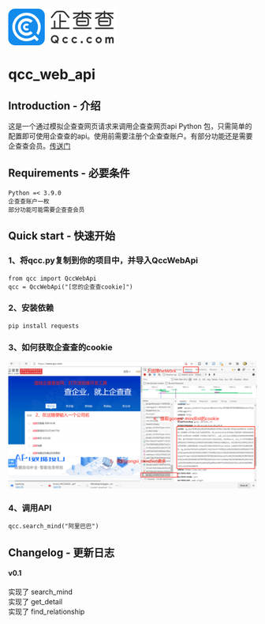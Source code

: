 ![Image text](https://raw.githubusercontent.com/HUANGZHENJIE2/qcc_web_api/main/logo4.png)
# qcc_web_api
## Introduction - 介绍
这是一个通过模拟企查查网页请求来调用企查查网页api Python 包，只需简单的配置即可使用企查查的api。使用前需要注册个企查查账户。有部分功能还是需要企查查会员。[传送门](https://www.qcc.com/)
## Requirements - 必要条件
```
Python =< 3.9.0
企查查账户一枚
部分功能可能需要企查查会员
```

## Quick start - 快速开始
### 1、将qcc.py复制到你的项目中，并导入QccWebApi
```
from qcc import QccWebApi
qcc = QccWebApi("[您的企查查cookie]")
```
### 2、安装依赖
```
pip install requests
```
### 3、如何获取企查查的cookie
![Image text](https://raw.githubusercontent.com/HUANGZHENJIE2/qcc_web_api/main/%E5%BE%AE%E4%BF%A1%E6%88%AA%E5%9B%BE_20210118233422.png)
### 4、调用API
```
qcc.search_mind("阿里巴巴")
```
## Changelog - 更新日志
#### v0.1
实现了 search_mind  
实现了 get_detail  
实现了 find_relationship  



